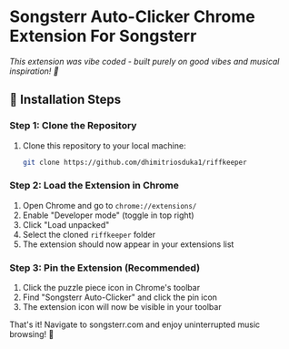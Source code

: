 # Songsterr Auto-Clicker Chrome Extension For Songsterr

*This extension was vibe coded - built purely on good vibes and musical inspiration! 🎸*

## 🚀 Installation Steps

### Step 1: Clone the Repository
1. Clone this repository to your local machine:
   ```bash
   git clone https://github.com/dhimitriosduka1/riffkeeper
   ```

### Step 2: Load the Extension in Chrome
1. Open Chrome and go to `chrome://extensions/`
2. Enable "Developer mode" (toggle in top right)
3. Click "Load unpacked"
4. Select the cloned `riffkeeper` folder
5. The extension should now appear in your extensions list

### Step 3: Pin the Extension (Recommended)
1. Click the puzzle piece icon in Chrome's toolbar
2. Find "Songsterr Auto-Clicker" and click the pin icon
3. The extension icon will now be visible in your toolbar

That's it! Navigate to songsterr.com and enjoy uninterrupted music browsing! 🎵